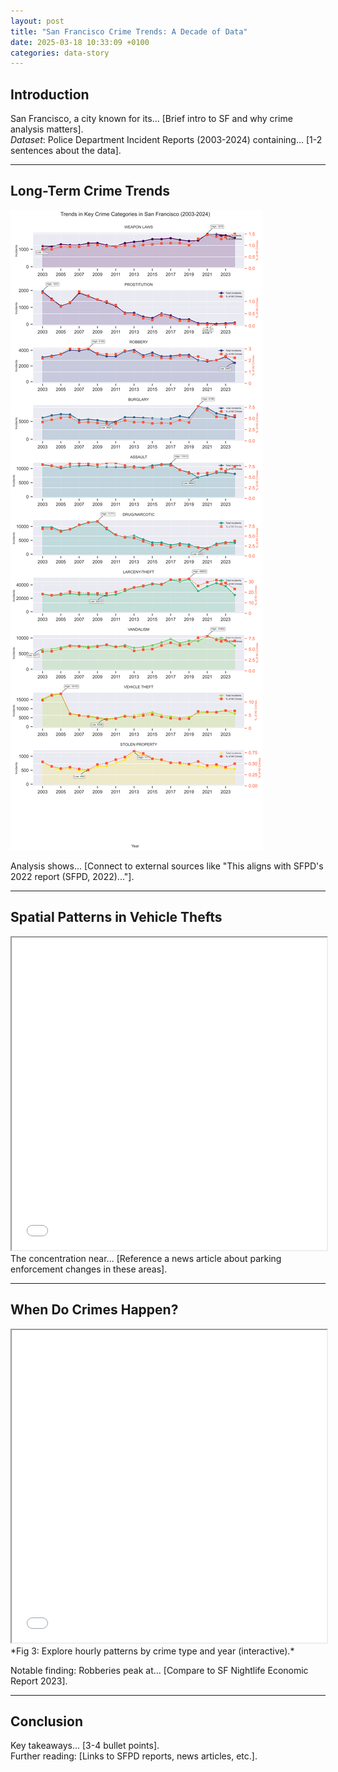 ```yaml
---
layout: post
title: "San Francisco Crime Trends: A Decade of Data"
date: 2025-03-18 10:33:09 +0100
categories: data-story
---
```


## Introduction  
San Francisco, a city known for its... [Brief intro to SF and why crime analysis matters].  
*Dataset*: Police Department Incident Reports (2003-2024) containing... [1-2 sentences about the data].

---

## Long-Term Crime Trends  
![crimeoveryears](/assets/images/improved_crime_trends.png)


Analysis shows... [Connect to external sources like "This aligns with SFPD's 2022 report (SFPD, 2022)..."].

---

## Spatial Patterns in Vehicle Thefts  
<iframe src="/assets/plots/sf_stolen_property_animation.html" width="100%" height="500px"></iframe>  
The concentration near... [Reference a news article about parking enforcement changes in these areas].

---

## When Do Crimes Happen?  
<iframe src="/assets/plots/sf_crime_interactive_bokeh.html" width="100%" height="500px"></iframe>  
*Fig 3: Explore hourly patterns by crime type and year (interactive).*

Notable finding: Robberies peak at... [Compare to SF Nightlife Economic Report 2023].

---

## Conclusion  
Key takeaways... [3-4 bullet points].  
Further reading: [Links to SFPD reports, news articles, etc.].